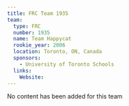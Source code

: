 ```yaml
---
title: FRC Team 1935
team:
  type: FRC
  number: 1935
  name: Team Happycat
  rookie_year: 2006
  location: Toronto, ON, Canada
  sponsors:
    - University of Toronto Schools
  links:
    Website: 
---
```

No content has been added for this team